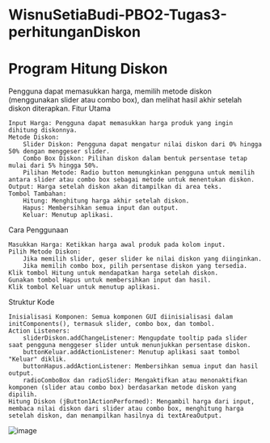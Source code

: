 # WisnuSetiaBudi-PBO2-Tugas3-perhitunganDiskon
# Program Hitung Diskon

Pengguna dapat memasukkan harga, memilih metode diskon (menggunakan slider atau combo box), dan melihat hasil akhir setelah diskon diterapkan.
Fitur Utama

    Input Harga: Pengguna dapat memasukkan harga produk yang ingin dihitung diskonnya.
    Metode Diskon:
        Slider Diskon: Pengguna dapat mengatur nilai diskon dari 0% hingga 50% dengan menggeser slider.
        Combo Box Diskon: Pilihan diskon dalam bentuk persentase tetap mulai dari 5% hingga 50%.
        Pilihan Metode: Radio button memungkinkan pengguna untuk memilih antara slider atau combo box sebagai metode untuk menentukan diskon.
    Output: Harga setelah diskon akan ditampilkan di area teks.
    Tombol Tambahan:
        Hitung: Menghitung harga akhir setelah diskon.
        Hapus: Membersihkan semua input dan output.
        Keluar: Menutup aplikasi.

Cara Penggunaan

    Masukkan Harga: Ketikkan harga awal produk pada kolom input.
    Pilih Metode Diskon:
        Jika memilih slider, geser slider ke nilai diskon yang diinginkan.
        Jika memilih combo box, pilih persentase diskon yang tersedia.
    Klik tombol Hitung untuk mendapatkan harga setelah diskon.
    Gunakan tombol Hapus untuk membersihkan input dan hasil.
    Klik tombol Keluar untuk menutup aplikasi.

Struktur Kode

    Inisialisasi Komponen: Semua komponen GUI diinisialisasi dalam initComponents(), termasuk slider, combo box, dan tombol.
    Action Listeners:
        sliderDiskon.addChangeListener: Mengupdate tooltip pada slider saat pengguna menggeser slider untuk menunjukkan persentase diskon.
        buttonKeluar.addActionListener: Menutup aplikasi saat tombol "Keluar" diklik.
        buttonHapus.addActionListener: Membersihkan semua input dan hasil output.
        radioComboBox dan radioSlider: Mengaktifkan atau menonaktifkan komponen (slider atau combo box) berdasarkan metode diskon yang dipilih.
    Hitung Diskon (jButton1ActionPerformed): Mengambil harga dari input, membaca nilai diskon dari slider atau combo box, menghitung harga setelah diskon, dan menampilkan hasilnya di textAreaOutput.

![image](https://github.com/user-attachments/assets/4e041557-e15f-4362-896a-de977d43f801)

